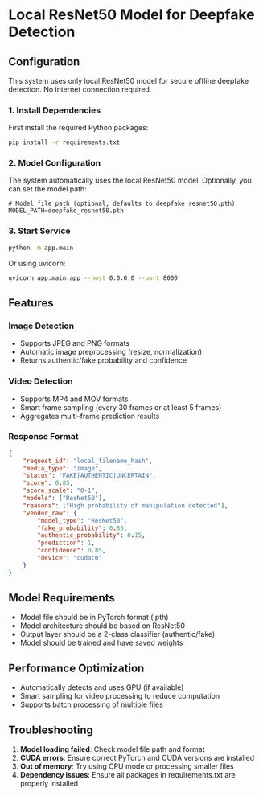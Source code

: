 
# Local ResNet50 Model for Deepfake Detection

## Configuration

This system uses only local ResNet50 model for secure offline deepfake detection. No internet connection required.

### 1. Install Dependencies

First install the required Python packages:

```bash
pip install -r requirements.txt
```

### 2. Model Configuration

The system automatically uses the local ResNet50 model. Optionally, you can set the model path:

```env
# Model file path (optional, defaults to deepfake_resnet50.pth)
MODEL_PATH=deepfake_resnet50.pth
```

### 3. Start Service

```bash
python -m app.main
```

Or using uvicorn:

```bash
uvicorn app.main:app --host 0.0.0.0 --port 8000
```

## Features

### Image Detection
- Supports JPEG and PNG formats
- Automatic image preprocessing (resize, normalization)
- Returns authentic/fake probability and confidence

### Video Detection
- Supports MP4 and MOV formats
- Smart frame sampling (every 30 frames or at least 5 frames)
- Aggregates multi-frame prediction results

### Response Format

```json
{
    "request_id": "local_filename_hash",
    "media_type": "image",
    "status": "FAKE|AUTHENTIC|UNCERTAIN",
    "score": 0.85,
    "score_scale": "0-1",
    "models": ["ResNet50"],
    "reasons": ["High probability of manipulation detected"],
    "vendor_raw": {
        "model_type": "ResNet50",
        "fake_probability": 0.85,
        "authentic_probability": 0.15,
        "prediction": 1,
        "confidence": 0.85,
        "device": "cuda:0"
    }
}
```

## Model Requirements

- Model file should be in PyTorch format (.pth)
- Model architecture should be based on ResNet50
- Output layer should be a 2-class classifier (authentic/fake)
- Model should be trained and have saved weights

## Performance Optimization

- Automatically detects and uses GPU (if available)
- Smart sampling for video processing to reduce computation
- Supports batch processing of multiple files

## Troubleshooting

1. **Model loading failed**: Check model file path and format
2. **CUDA errors**: Ensure correct PyTorch and CUDA versions are installed
3. **Out of memory**: Try using CPU mode or processing smaller files
4. **Dependency issues**: Ensure all packages in requirements.txt are properly installed
